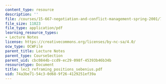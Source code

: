 ```yaml
---
content_type: resource
description: ''
file: /courses/15-667-negotiation-and-conflict-management-spring-2001/74a3be7154c30d689f264129251ef39a_lec3_reframing_positions_sebenius.pdf
file_size: 11023
file_type: application/pdf
learning_resource_types:
- Lecture Notes
license: https://creativecommons.org/licenses/by-nc-sa/4.0/
ocw_type: OCWFile
parent_title: Lecture Notes
parent_type: CourseSection
parent_uid: cbc0844b-ccd9-ec29-098f-45393b46b34b
resourcetype: Document
title: lec3_reframing_positions_sebenius.pdf
uid: 74a3be71-54c3-0d68-9f26-4129251ef39a
---
```

